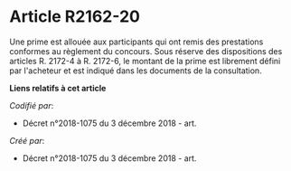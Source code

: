 # Article R2162-20

Une prime est allouée aux participants qui ont remis des prestations conformes au règlement du concours. Sous réserve des
dispositions des articles R. 2172-4 à R. 2172-6, le montant de la prime est librement défini par l'acheteur et est indiqué
dans les documents de la consultation.

**Liens relatifs à cet article**

_Codifié par_:

  - Décret n°2018-1075 du 3 décembre 2018 - art.

_Créé par_:

  - Décret n°2018-1075 du 3 décembre 2018 - art.
